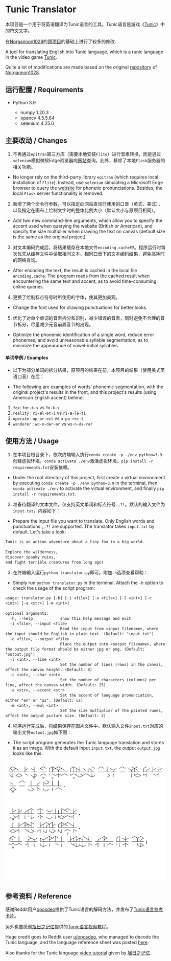 # Tunic Translator

本项目是一个用于将英语翻译为Tunic语言的工具。Tunic语言是游戏《[Tunic](https://store.steampowered.com/app/553420/TUNIC/)》中的符文文字。

在[Norgannon1028](https://github.com/Norgannon1028)的[原项目](https://github.com/Norgannon1028/Tunic-Translator)的基础上进行了较多的修改.

A tool for translating English into Tunic language, which is a runic language in the video game [Tunic](https://store.steampowered.com/app/553420/TUNIC/).

Quite a lot of modifications are made based on the original [repository](https://github.com/Norgannon1028/Tunic-Translator) of [Norgannon1028](https://github.com/Norgannon1028).

## 运行配置 / Requirements

- Python 3.9

  - numpy 1.20.3 
  - opencv 4.5.5.64
  - selenium 4.25.0

## 主要改动 / Changes

1. 不再通过`epitran`第三方库（需要本地安装`Flite`）进行音素转换，而是通过`selenium`模拟微软Edge浏览器向[网站](https://tophonetics.com/)查询。此外，移除了本地`Flask`服务器的相关功能。

- No longer rely on the third-party library `epitran` (which requires local installation of `Flite`). Instead, use `selenium` simulating a Microsoft Edge browser to query the [website](https://tophonetics.com/) for phonetic pronunciations. Besides, the local `Flask` server functionality is removed.

2. 新增了两个命令行参数，可以指定向网站查询时使用的口音（英式、美式），以及指定在画布上绘制文字时的整体比例大小（默认大小与原项目相同）。

- Add two new command-line arguments, which allow you to specify the accent used when querying the website (British or American), and specify the size multiplier when drawing the text on canvas (default size is the same as the original project).

3. 对文本编码完成后，将结果缓存在本地文件`encoding.cache`中。程序运行时每次优先从缓存文件中读取相同文本、相同口音下的文本编码结果，避免高耗时的网络查询。

- After encoding the text, the result is cached in the local file `encoding.cache`. The program reads from the cached result when encountering the same text and accent, as to avoid time-consuming online queries.

4. 更换了绘制标点符号时所使用的字体，使其更加美观。

- Change the font used for drawing punctuations for better looks.

5. 优化了对单个单词的音素拆分和识别，减少错误的音素，同时避免不合理的音节拆分，尽量减少元音前置音节的出现。

- Optimize the phonemic identification of a single word, reduce error phonemes, and avoid unreasonable syllable segmentation, as to minimize the appearance of vowel-initial syllables.

#### 单词举例 / Examples

- 以下为部分单词的拆分结果，原项目的结果在前，本项目的结果（使用美式英语口音）在后：

- The following are examples of words' phonemic segmentation, with the original project's results in the front, and this project's results (using American English accent) behind:

1. `fox`: `fɑr-k-s` vs `fɑ-k-s`
2. `reality` : `ri-æl-ət-i` vs `ri-æ-lə-ti`
3. `operate` : `ɑp-ər-eɪt` vs `ɑ-pə-reɪ-t`
4. `wanderer` : `wɑ-n-dər-ər` vs `wɑ-n-də-rər`

## 使用方法 / Usage

1. 在本项目根目录下，依次终端输入执行`conda create -p ./env python=3.9`创建虚拟环境，`conda activate ./env`激活虚拟环境，`pip install -r requirements.txt`安装依赖。

- Under the root directory of this project, first create a virtual environment by executing `conda create -p ./env python=3.9` in the terminal, then `conda activate ./env` to activate the virtual environment, and finally `pip install -r requirements.txt`.

2. 准备待翻译的文本文件，仅支持英文单词和标点符号`.,?!`。默认的输入文件为`input.txt`，内容如下：

- Prepare the input file you want to translate. Only English words and punctuations `,.?!` are supported. The translator takes `input.txt` by default. Let's take a look:

```
Tunic is an action adventure about a tiny fox in a big world.

Explore the wilderness,
discover spooky ruins,
and fight terrible creatures from long ago!
```

3. 在终端输入运行`python translator.py`即可。附加`-h`选项查看帮助：

- Simply run `python translator.py` in the terminal. Attach the `-h` option to check the usage of the script program:

```
usage: translator.py [-h] [-i <file>] [-o <file>] [-l <int>] [-c <int>] [-a <str>] [-m <int>]

optional arguments:
  -h, --help            show this help message and exit
  -i <file>, --input <file>
                        Read the input from <input_filename>, where the input should be English in plain text. (Default: "input.txt")
  -o <file>, --output <file>
                        Place the output into <output_filename>, where the output file format should be either jpg or png. (Default: "output.jpg")
  -l <int>, --line <int>
                        Set the number of lines (rows) in the canvas, affect the canvas height. (Default: 8)
  -c <int>, --char <int>
                        Set the number of characters (columns) per line, affect the canvas width. (Default: 25)
  -a <str>, --accent <str>
                        Set the accent of language pronunciation, either "en" or "us". (Default: us)
  -m <int>, --mul <int>
                        Set the size multiplier of the painted runes, affect the output picture size. (Default: 2)
```

4. 程序运行完成后，将结果保存在图片文件中。默认输入文件`input.txt`对应的输出文件`output.jpg`如下图：

- The script program generates the Tunic language translation and stores it as an image. With the default input `input.txt`, the output `output.jpg` looks like this:

![](./output.jpg)

## 参考资料 / Reference

感谢Reddit用户[oposdeo](https://www.reddit.com/user/oposdeo/)提供了Tunic语言的解码方法，并发布了[Tunic语言参考卡片](https://www.reddit.com/r/TunicGame/comments/tgc056/tunic_language_reference_sheet_big_spoiler/)。

另外也要感谢[旭日之记忆](https://space.bilibili.com/12994)提供的[Tunic语言视频教程](https://www.bilibili.com/video/BV1n541117Pi?share_source=copy_web)。

Huge credit goes to Reddit user [u/oposdeo](https://www.reddit.com/user/oposdeo/), who managed to decode the Tunic language, and the language reference sheet was posted [here](https://www.reddit.com/r/TunicGame/comments/tgc056/tunic_language_reference_sheet_big_spoiler/).

Also thanks for the Tunic language [video tutorial](https://www.bilibili.com/video/BV1n541117Pi?share_source=copy_web) given by [旭日之记忆](https://space.bilibili.com/12994).